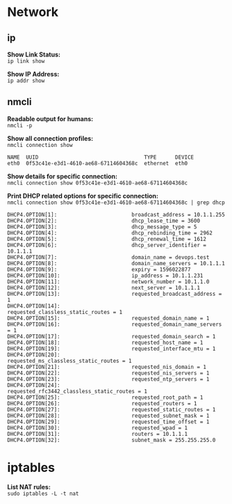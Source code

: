 # Network

## ip

**Show Link Status:**  
```ip link show```  

**Show IP Address:**  
```ip addr show```  

## nmcli

**Readable output for humans:**  
```nmcli -p```  

**Show all connection profiles:**  
```nmcli connection show```

    NAME  UUID                                  TYPE      DEVICE
    eth0  0f53c41e-e3d1-4610-ae68-67114604368c  ethernet  eth0

**Show details for specific connection:**  
```nmcli connection show 0f53c41e-e3d1-4610-ae68-67114604368c```   

**Print DHCP related options for specific connection:**  
```nmcli connection show 0f53c41e-e3d1-4610-ae68-67114604368c | grep dhcp```

    DHCP4.OPTION[1]:                        broadcast_address = 10.1.1.255
    DHCP4.OPTION[2]:                        dhcp_lease_time = 3600
    DHCP4.OPTION[3]:                        dhcp_message_type = 5
    DHCP4.OPTION[4]:                        dhcp_rebinding_time = 2962
    DHCP4.OPTION[5]:                        dhcp_renewal_time = 1612
    DHCP4.OPTION[6]:                        dhcp_server_identifier = 10.1.1.1
    DHCP4.OPTION[7]:                        domain_name = devops.test
    DHCP4.OPTION[8]:                        domain_name_servers = 10.1.1.1
    DHCP4.OPTION[9]:                        expiry = 1596022877
    DHCP4.OPTION[10]:                       ip_address = 10.1.1.231
    DHCP4.OPTION[11]:                       network_number = 10.1.1.0
    DHCP4.OPTION[12]:                       next_server = 10.1.1.1
    DHCP4.OPTION[13]:                       requested_broadcast_address = 1
    DHCP4.OPTION[14]:                       requested_classless_static_routes = 1
    DHCP4.OPTION[15]:                       requested_domain_name = 1
    DHCP4.OPTION[16]:                       requested_domain_name_servers = 1
    DHCP4.OPTION[17]:                       requested_domain_search = 1
    DHCP4.OPTION[18]:                       requested_host_name = 1
    DHCP4.OPTION[19]:                       requested_interface_mtu = 1
    DHCP4.OPTION[20]:                       requested_ms_classless_static_routes = 1
    DHCP4.OPTION[21]:                       requested_nis_domain = 1
    DHCP4.OPTION[22]:                       requested_nis_servers = 1
    DHCP4.OPTION[23]:                       requested_ntp_servers = 1
    DHCP4.OPTION[24]:                       requested_rfc3442_classless_static_routes = 1
    DHCP4.OPTION[25]:                       requested_root_path = 1
    DHCP4.OPTION[26]:                       requested_routers = 1
    DHCP4.OPTION[27]:                       requested_static_routes = 1
    DHCP4.OPTION[28]:                       requested_subnet_mask = 1
    DHCP4.OPTION[29]:                       requested_time_offset = 1
    DHCP4.OPTION[30]:                       requested_wpad = 1
    DHCP4.OPTION[31]:                       routers = 10.1.1.1
    DHCP4.OPTION[32]:                       subnet_mask = 255.255.255.0

# iptables

**List NAT rules:**  
```sudo iptables -L -t nat```


